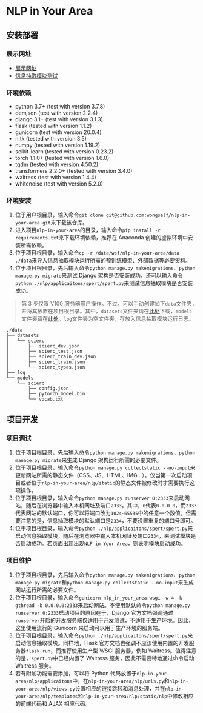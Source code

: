 # NLP in Your Area

## 安装部署

### 展示网址

- [展示网址](http://101.124.42.4:2333)
- [信息抽取模块测试](http://101.124.42.4:2334)

### 环境依赖
- python 3.7+ (test with version 3.7.8)
- demjson (test with version 2.2.4)
- django 3.1+ (test with version 3.1.3)
- flask (tested with version 1.1.2)
- gunicorn (test with version 20.0.4)
- nltk (tested with version 3.5)
- numpy (tested with version 1.19.2)
- scikit-learn (tested with version 0.23.2)
- torch 1.1.0+ (tested with version 1.6.0)
- tqdm (tested with version 4.50.2)
- transformers 2.2.0+ (tested with version 3.4.0)
- waitress (test with version 1.4.4)
- whitenoise (test with version 5.2.0)

### 环境安装

1. 位于用户根目录，输入命令`git clone git@github.com:wongself/nlp-in-your-area.git`来下载该仓库。
2. 进入项目`nlp-in-your-area`的目录，输入命令`pip install -r requirements.txt`来下载环境依赖，推荐在 Anaconda 创建的虚拟环境中安装所需依赖。
3. 位于项目根目录，输入命令`cp -r /data/wsf/nlp-in-your-area/data ./data`来导入信息抽取模块运行所需的预训练模型、外部数据等必要资料。
4. 位于项目根目录，先后输入命令`python manage.py makemigrations`、`python manage.py migrate`来测试 Django 架构是否安装成功，还可以输入命令`python ./nlp/applicaitons/spert/spert.py`来测试信息抽取模块是否安装成功。

> 第 3 步仅限 V100 服务器用户操作。不过，可以手动创建如下`data`文件夹，并将其放置在项目根目录。其中，`datasets`文件夹请在[此处](http://lavis.cs.hs-rm.de/storage/spert/public/datasets/scierc/)下载，`models`文件夹请在[此处](http://lavis.cs.hs-rm.de/storage/spert/public/models/scierc/)。`log`文件夹为空文件夹，存放入信息抽取模块运行日志。

```
./data
├── datasets
│   └── scierc
│       ├── scierc_dev.json
│       ├── scierc_test.json
│       ├── scierc_train_dev.json
│       ├── scierc_train.json
│       └── scierc_types.json
├── log
└── models
    └── scierc
        ├── config.json
        ├── pytorch_model.bin
        └── vocab.txt
```

## 项目开发

### 项目调试

1. 位于项目根目录，先后输入命令`python manage.py makemigrations`、`python manage.py migrate`来生成 Django 架构运行所需的必要文件。
2. 位于项目根目录，输入命令`python manage.py collectstatic --no-input`来更新网站所需的静态文件（CSS、JS、HTML、IMG...）。仅当第一次启动项目或者位于`nlp-in-your-area/nlp/static`的静态文件被修改时才需要执行这项操作。
3. 位于项目根目录，输入命令`python manage.py runserver 0:2333`来启动网站，随后在浏览器中输入本机网址及端口`2333`。其中，`0`代表`0.0.0.0`，而`2333`代表网站的默认端口，你可以将端口改为`1024~65535`中的任意一个数值。但需要注意的是，信息抽取模块的默认端口是`2334`，不要设置重复的端口号即可。
4. 位于项目根目录，输入命令`python ./nlp/applicaitons/spert/spert.py`来启动信息抽取模块，随后在浏览器中输入本机网址及端口`2334`，来测试模块是否启动成功。若页面出现出现`NLP in Your Area`，则表明模块启动成功。

### 项目维护

1. 位于项目根目录，先后输入命令`python manage.py makemigrations`、`python manage.py migrate`和`python manage.py collectstatic --no-input`来生成网站运行所需的必要文件。
2. 位于项目根目录，输入命令`gunicorn nlp_in_your_area.wsgi -w 4 -k gthread -b 0.0.0.0:2333`来启动网站。不使用默认命令`python manage.py runserver 0:2333`启动项目的原因在于，Django 官方文档强调通过`runserver`开启的开发服务端仅适用于开发测试，不适用于生产环境。因此，这里使用流行的 Gunicorn 来启动可以用于生产环境的服务端。
3. 位于项目根目录，输入命令`python ./nlp/applicaitons/spert/spert.py`来启动信息抽取模块。同样地，Flask 官方文档也强调不应该使用内置的开发服务器`flask run`，而推荐使用生产型 WSGI 服务器，例如 Waitress。值得注意的是，`spert.py`中已经内置了 Waitress 服务，因此不需要特地通过命令启动 Waitress 服务。
4. 若有附加功能需要添加，可以将 Python 代码放置于`nlp-in-your-area/nlp/applicaitons`中，在`nlp-in-your-area/nlp/urls.py`和`nlp-in-your-area/nlp/views.py`设置相应的链接跳转和消息处理，并在`nlp-in-your-area/nlp/templates`和`nlp-in-your-area/nlp/static/nlp`中修改相应的前端代码和 AJAX 相应代码。

